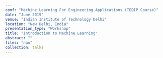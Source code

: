 ```yaml
---
conf: "Machine Learning For Engineering Applications (TEQIP Course)"
date: "June 2019"
venue: "Indian Institute of Technology Delhi"
location: "New Delhi, India"
presentation_type: "Workshop"
title: "Introduction to Machine Learning"
abstract: ""
files: "nan"
collection: talks
---
```


<!--  -->


